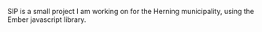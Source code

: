 SIP is a small project I am working on for the Herning municipality, using the Ember javascript library.
